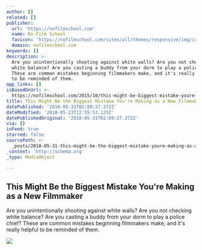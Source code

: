 ```yaml
---
author: []
related: []
publisher:
  url: 'https://nofilmschool.com'
  name: No Film School
  favicon: 'https://nofilmschool.com/sites/all/themes/responsive/img/icons/favicon.ico'
  domain: nofilmschool.com
keywords: []
description: >-
  Are you unintentionally shooting against white walls? Are you not checking
  white balance? Are you casting a buddy from your dorm to play a police chief?
  These are common mistakes beginning filmmakers make, and it's really helpful
  to be reminded of them.
app_links: []
isBasedOnUrl: >-
  https://nofilmschool.com/2015/10/this-might-be-biggest-mistake-youre-making-new-filmmaker
title: This Might Be the Biggest Mistake You're Making as a New Filmmaker
datePublished: '2018-05-31T02:09:27.372Z'
dateModified: '2018-05-23T12:55:53.125Z'
datePublishedOriginal: '2018-05-31T02:09:27.372Z'
via: {}
inFeed: true
starred: false
sourcePath: >-
  _posts/2018-05-31-this-might-be-the-biggest-mistake-youre-making-as-a-new-fil.md
_context: 'http://schema.org'
_type: MediaObject

---
```

<article style=""><h1>This Might Be the Biggest Mistake You're Making as a New Filmmaker</h1><p>Are you unintentionally shooting against white walls? Are you not checking white balance? Are you casting a buddy from your dorm to play a police chief? These are common mistakes beginning filmmakers make, and it's really helpful to be reminded of them.</p><img src="https://nofilmschool.com/sites/default/files/styles/facebook/public/broken_camera_0.jpg?itok=lTKrNjQa" /></article>